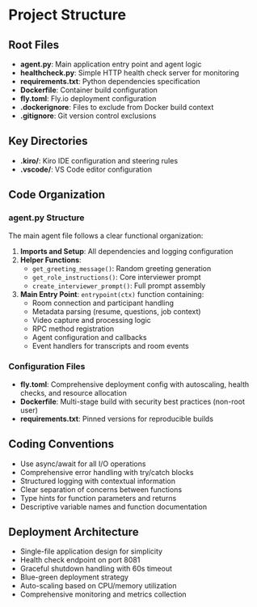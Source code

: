 # Project Structure

## Root Files
- **agent.py**: Main application entry point and agent logic
- **healthcheck.py**: Simple HTTP health check server for monitoring
- **requirements.txt**: Python dependencies specification
- **Dockerfile**: Container build configuration
- **fly.toml**: Fly.io deployment configuration
- **.dockerignore**: Files to exclude from Docker build context
- **.gitignore**: Git version control exclusions

## Key Directories
- **.kiro/**: Kiro IDE configuration and steering rules
- **.vscode/**: VS Code editor configuration

## Code Organization

### agent.py Structure
The main agent file follows a clear functional organization:

1. **Imports and Setup**: All dependencies and logging configuration
2. **Helper Functions**: 
   - `get_greeting_message()`: Random greeting generation
   - `get_role_instructions()`: Core interviewer prompt
   - `create_interviewer_prompt()`: Full prompt assembly
3. **Main Entry Point**: `entrypoint(ctx)` function containing:
   - Room connection and participant handling
   - Metadata parsing (resume, questions, job context)
   - Video capture and processing logic
   - RPC method registration
   - Agent configuration and callbacks
   - Event handlers for transcripts and room events

### Configuration Files
- **fly.toml**: Comprehensive deployment config with autoscaling, health checks, and resource allocation
- **Dockerfile**: Multi-stage build with security best practices (non-root user)
- **requirements.txt**: Pinned versions for reproducible builds

## Coding Conventions
- Use async/await for all I/O operations
- Comprehensive error handling with try/catch blocks
- Structured logging with contextual information
- Clear separation of concerns between functions
- Type hints for function parameters and returns
- Descriptive variable names and function documentation

## Deployment Architecture
- Single-file application design for simplicity
- Health check endpoint on port 8081
- Graceful shutdown handling with 60s timeout
- Blue-green deployment strategy
- Auto-scaling based on CPU/memory utilization
- Comprehensive monitoring and metrics collection